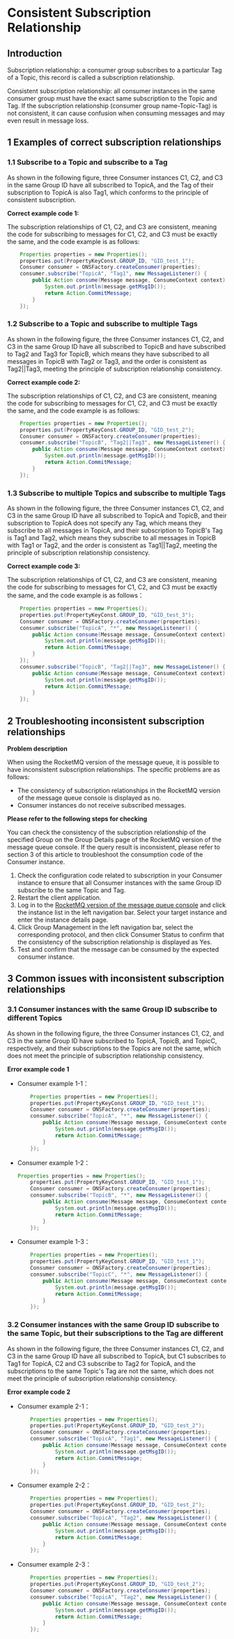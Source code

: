 # Consistent Subscription Relationship

## Introduction

Subscription relationship: a consumer group subscribes to a particular Tag of a Topic, this record is called a subscription relationship.

Consistent subscription relationship: all consumer instances in the same consumer group must have the exact same subscription to the Topic and Tag. If the subscription relationship (consumer group name-Topic-Tag) is not consistent, it can cause confusion when consuming messages and may even result in message loss.

## 1  Examples of correct subscription relationships

### 1.1 Subscribe to a Topic and subscribe to a Tag

As shown in the following figure, three Consumer instances C1, C2, and C3 in the same Group ID have all subscribed to TopicA, and the Tag of their subscription to TopicA is also Tag1, which conforms to the principle of consistent subscription.

**Correct example code 1:**

The subscription relationships of C1, C2, and C3 are consistent, meaning the code for subscribing to messages for C1, C2, and C3 must be exactly the same, and the code example is as follows:

```java
    Properties properties = new Properties();
    properties.put(PropertyKeyConst.GROUP_ID, "GID_test_1");
    Consumer consumer = ONSFactory.createConsumer(properties);
    consumer.subscribe("TopicA", "Tag1", new MessageListener() {
        public Action consume(Message message, ConsumeContext context) {
            System.out.println(message.getMsgID());
            return Action.CommitMessage;
        }
    }); 
```

### 1.2 Subscribe to a Topic and subscribe to multiple Tags

As shown in the following figure, the three Consumer instances C1, C2, and C3 in the same Group ID have all subscribed to TopicB and have subscribed to Tag2 and Tag3 for TopicB, which means they have subscribed to all messages in TopicB with Tag2 or Tag3, and the order is consistent as Tag2||Tag3, meeting the principle of subscription relationship consistency.

**Correct  example code 2:**

The subscription relationships of C1, C2, and C3 are consistent, meaning the code for subscribing to messages for C1, C2, and C3 must be exactly the same, and the code example is as follows:

```java
    Properties properties = new Properties();
    properties.put(PropertyKeyConst.GROUP_ID, "GID_test_2");
    Consumer consumer = ONSFactory.createConsumer(properties);
    consumer.subscribe("TopicB", "Tag2||Tag3", new MessageListener() {
        public Action consume(Message message, ConsumeContext context) {
            System.out.println(message.getMsgID());
            return Action.CommitMessage;
        }
    });   
```

### 1.3 Subscribe to multiple Topics and subscribe to multiple Tags

As shown in the following figure, the three Consumer instances C1, C2, and C3 in the same Group ID have all subscribed to TopicA and TopicB, and their subscription to TopicA does not specify any Tag, which means they subscribe to all messages in TopicA, and their subscription to TopicB's Tag is Tag1 and Tag2, which means they subscribe to all messages in TopicB with Tag1 or Tag2, and the order is consistent as Tag1||Tag2, meeting the principle of subscription relationship consistency.

**Correct example code 3:**

The subscription relationships of C1, C2, and C3 are consistent, meaning the code for subscribing to messages for C1, C2, and C3 must be exactly the same, and the code example is as follows：

```java
    Properties properties = new Properties();
    properties.put(PropertyKeyConst.GROUP_ID, "GID_test_3");
    Consumer consumer = ONSFactory.createConsumer(properties);
    consumer.subscribe("TopicA", "*", new MessageListener() {
        public Action consume(Message message, ConsumeContext context) {
            System.out.println(message.getMsgID());
            return Action.CommitMessage;
        }
    });     
    consumer.subscribe("TopicB", "Tag2||Tag3", new MessageListener() {
        public Action consume(Message message, ConsumeContext context) {
            System.out.println(message.getMsgID());
            return Action.CommitMessage;
        }
    });   
```

## 2 Troubleshooting inconsistent subscription relationships

**Problem description**

When using the RocketMQ version of the message queue, it is possible to have inconsistent subscription relationships. The specific problems are as follows:

- The consistency of subscription relationships in the RocketMQ version of the message queue console is displayed as no.
- Consumer instances do not receive subscribed messages.

**Please refer to the following steps for checking**

You can check the consistency of the subscription relationship of the specified Group on the Group Details page of the RocketMQ version of the message queue console. If the query result is inconsistent, please refer to section 3 of this article to troubleshoot the consumption code of the Consumer instance.

1. Check the configuration code related to subscription in your Consumer instance to ensure that all Consumer instances with the same Group ID subscribe to the same Topic and Tag.
2. Restart the client application.
3. Log in to the [RocketMQ version of the message queue console](https://ons.console.aliyun.com/) and click the instance list in the left navigation bar. Select your target instance and enter the instance details page.
4. Click Group Management in the left navigation bar, select the corresponding protocol, and then click Consumer Status to confirm that the consistency of the subscription relationship is displayed as Yes.
5. Test and confirm that the message can be consumed by the expected consumer instance.

## 3 Common issues with inconsistent subscription relationships

### 3.1  Consumer instances with the same Group ID subscribe to different Topics

As shown in the following figure, the three Consumer instances C1, C2, and C3 in the same Group ID have subscribed to TopicA, TopicB, and TopicC, respectively, and their subscriptions to the Topics are not the same, which does not meet the principle of subscription relationship consistency.

**Error example code 1**

+ Consumer example 1-1：

  ```java
      Properties properties = new Properties();
      properties.put(PropertyKeyConst.GROUP_ID, "GID_test_1");
      Consumer consumer = ONSFactory.createConsumer(properties);
      consumer.subscribe("TopicA", "*", new MessageListener() {
          public Action consume(Message message, ConsumeContext context) {
              System.out.println(message.getMsgID());
              return Action.CommitMessage;
          }
      });
  ```

+ Consumer example 1-2：

  ```java
  Properties properties = new Properties();
      properties.put(PropertyKeyConst.GROUP_ID, "GID_test_1");
      Consumer consumer = ONSFactory.createConsumer(properties);
      consumer.subscribe("TopicB", "*", new MessageListener() {
          public Action consume(Message message, ConsumeContext context) {
              System.out.println(message.getMsgID());
              return Action.CommitMessage;
          }
      });
  ```

+ Consumer example 1-3：

  ```java
      Properties properties = new Properties();
      properties.put(PropertyKeyConst.GROUP_ID, "GID_test_1");
      Consumer consumer = ONSFactory.createConsumer(properties);
      consumer.subscribe("TopicC", "*", new MessageListener() {
          public Action consume(Message message, ConsumeContext context) {
              System.out.println(message.getMsgID());
              return Action.CommitMessage;
          }
      });
  ```

### 3.2 Consumer instances with the same Group ID subscribe to the same Topic, but their subscriptions to the Tag are different

As shown in the following figure, the three Consumer instances C1, C2, and C3 in the same Group ID have all subscribed to TopicA, but C1 subscribes to Tag1 for TopicA, C2 and C3 subscribe to Tag2 for TopicA, and the subscriptions to the same Topic's Tag are not the same, which does not meet the principle of subscription relationship consistency.

**Error example code 2**

+ Consumer example  2-1：

  ```java
      Properties properties = new Properties();
      properties.put(PropertyKeyConst.GROUP_ID, "GID_test_2");
      Consumer consumer = ONSFactory.createConsumer(properties);
      consumer.subscribe("TopicA", "Tag1", new MessageListener() {
          public Action consume(Message message, ConsumeContext context) {
              System.out.println(message.getMsgID());
              return Action.CommitMessage;
          }
      });  
  ```

  

+ Consumer example  2-2：

  ```java
      Properties properties = new Properties();
      properties.put(PropertyKeyConst.GROUP_ID, "GID_test_2");
      Consumer consumer = ONSFactory.createConsumer(properties);
      consumer.subscribe("TopicA", "Tag2", new MessageListener() {
          public Action consume(Message message, ConsumeContext context) {
              System.out.println(message.getMsgID());
              return Action.CommitMessage;
          }
      });  
  ```

+ Consumer example  2-3：

  ```java
      Properties properties = new Properties();
      properties.put(PropertyKeyConst.GROUP_ID, "GID_test_2");
      Consumer consumer = ONSFactory.createConsumer(properties);
      consumer.subscribe("TopicA", "Tag2", new MessageListener() {
          public Action consume(Message message, ConsumeContext context) {
              System.out.println(message.getMsgID());
              return Action.CommitMessage;
          }
      });  
  ```





